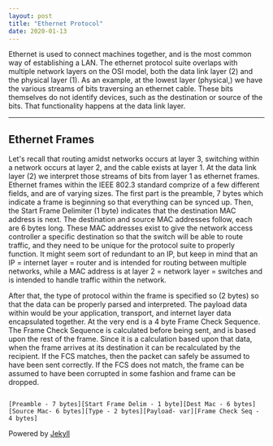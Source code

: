 ```yaml
---
layout: post
title: "Ethernet Protocol"
date: 2020-01-13
---
```


Ethernet is used to connect machines together, and is the most common way of establishing a LAN. The ethernet protocol suite overlaps with multiple network layers on the OSI model, both the data link layer (2) and the physical layer (1). As an example, at the lowest layer (physical,) we have the various streams of bits traversing an ethernet cable. These bits themselves do not identify devices, such as the destination or source of the bits. That functionality happens at the data link layer.  
<hr>  
<h2>Ethernet Frames</h2>
Let's recall that routing amidst networks occurs at layer 3, switching within a network occurs at layer 2, and the cable exists at layer 1. At the data link layer (2) we interpret those streams of bits from layer 1 as ethernet frames. Ethernet frames within the IEEE 802.3 standard comprize of a few different fields, and are of varying sizes. The first part is the preamble, 7 bytes which indicate a frame is beginning so that everything can be synced up.  Then, the Start Frame Delimiter (1 byte) indicates that the destination MAC address is next. The destination and source MAC addresses follow, each are 6 bytes long. These MAC addresses exist to give the network access controller a specific destination so that the switch will be able to route traffic, and they need to be unique for the protocol suite to properly function. It might seem sort of redundant to an IP, but keep in mind that an IP = internet layer = router and is intended for routing between multiple networks, while a MAC address is at layer 2 = network layer = switches and is intended to handle traffic within the network.

After that, the type of protocol within the frame is specified so (2 bytes) so that the data can be properly parsed and interpreted. The payload data within would be your application, transport, and internet layer data encapsulated together. At the very end is a 4 byte Frame Check Sequence. The Frame Check Sequence is calculated before being sent, and is based upon the rest of the frame. Since it is a calculation based upon that data, when the frame arrives at its destination it can be recalculated by the recipient. If the FCS matches, then the packet can safely be assumed to have been sent correctly. If the FCS does not match, the frame can be assumed to have been corrupted in some fashion and frame can be dropped. 

```

[Preamble - 7 bytes][Start Frame Delim - 1 byte][Dest Mac - 6 bytes][Source Mac- 6 bytes][Type - 2 bytes][Payload- var][Frame Check Seq - 4 bytes]

```  

Powered by [Jekyll](http://jekyllrb.com)  
